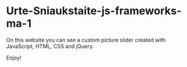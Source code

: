 # Urte-Sniaukstaite-js-frameworks-ma-1
On this website you can see a custom picture slider created with JavaScript, HTML, CSS and jQuery. 

Enjoy! 
